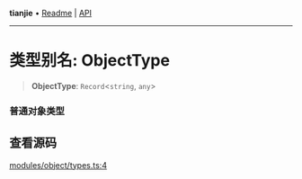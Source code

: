 **tianjie** • [Readme](../README.md) \| [API](../globals.md)

***

# 类型别名: ObjectType

<a id="undefined" name="undefined"></a>

> **ObjectType**: `Record`\<`string`, `any`\>

### 普通对象类型

## 查看源码

[modules/object/types.ts:4](https://github.com/hacxy/tianjie/blob/3a3f9f626d27cf04a1fdcea3cadef8bda0e494f2/src/modules/object/types.ts#L4)
